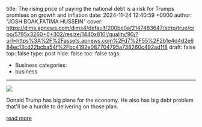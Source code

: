 title: The rising price of paying the national debt is a risk for Trumps promises on growth and inflation
date: 2024-11-24 12:40:59 +0000
author: "JOSH BOAK,FATIMA HUSSEIN"
cover: https://dims.apnews.com/dims4/default/200be0a/2147483647/strip/true/crop/5795x3260+0+302/resize/1440x810!/quality/90/?url=https%3A%2F%2Fassets.apnews.com%2Fd7%2F55%2F2b1e4d4d2e684ec13cd22bcba54f%2Fbc4192e087704795a738260c492ad1f8
draft: false
top: false
type: post
hide: false
toc: false
tags:
  - Business
categories:
  - business
---

![](https://dims.apnews.com/dims4/default/200be0a/2147483647/strip/true/crop/5795x3260+0+302/resize/1440x810!/quality/90/?url=https%3A%2F%2Fassets.apnews.com%2Fd7%2F55%2F2b1e4d4d2e684ec13cd22bcba54f%2Fbc4192e087704795a738260c492ad1f8)

Donald Trump has big plans for the economy. He also has big debt problem that'll be a hurdle to delivering on those plan.

[read more](https://apnews.com/article/trump-national-debt-inflation-economic-growth-spending-895ec1551122a0e1babf24b657f650bb)
